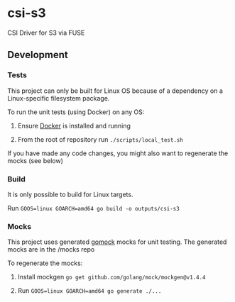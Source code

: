 # csi-s3
CSI Driver for S3 via FUSE

## Development
### Tests

This project can only be built for Linux OS because of a dependency on a Linux-specific filesystem package.

To run the unit tests (using Docker) on any OS:

1. Ensure [Docker](https://docs.docker.com/get-docker/) is installed and running

2. From the root of repository run `./scripts/local_test.sh`

If you have made any code changes, you might also want to regenerate the mocks (see below)

### Build

It is only possible to build for Linux targets.

Run `GOOS=linux GOARCH=amd64 go build -o outputs/csi-s3`

### Mocks

This project uses generated [gomock](https://github.com/golang/mock) mocks for unit testing. The generated mocks are in the /mocks repo

To regenerate the mocks:

1. Install mockgen `go get github.com/golang/mock/mockgen@v1.4.4`

2. Run `GOOS=linux GOARCH=amd64 go generate ./...`